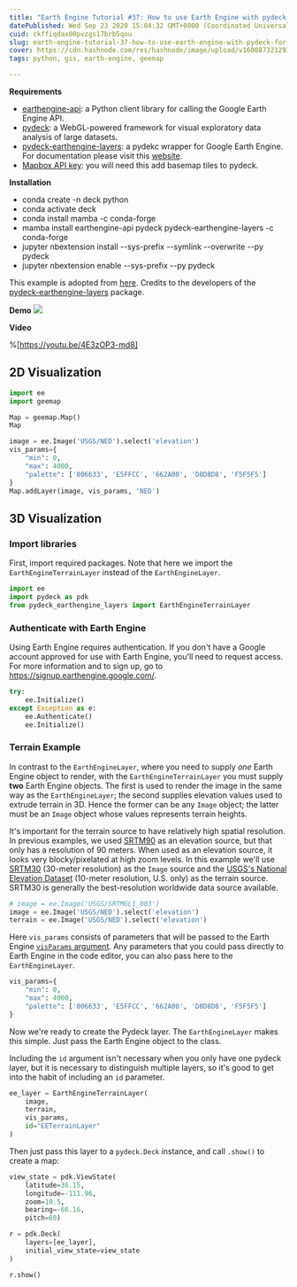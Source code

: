 ```yaml
---
title: "Earth Engine Tutorial #37: How to use Earth Engine with pydeck for 3D terrain visualization"
datePublished: Wed Sep 23 2020 15:04:32 GMT+0000 (Coordinated Universal Time)
cuid: ckffiqdax00pvzgs17brb5qou
slug: earth-engine-tutorial-37-how-to-use-earth-engine-with-pydeck-for-3d-terrain-visualization
cover: https://cdn.hashnode.com/res/hashnode/image/upload/v1600873212913/OsuBGinbi.png
tags: python, gis, earth-engine, geemap

---
```


**Requirements**

- [earthengine-api](https://github.com/google/earthengine-api): a Python client library for calling the Google Earth Engine API.
- [pydeck](https://pydeck.gl/index.html): a WebGL-powered framework for visual exploratory data analysis of large datasets.
- [pydeck-earthengine-layers](https://github.com/UnfoldedInc/earthengine-layers/tree/master/py): a pydekc wrapper for Google Earth Engine. For documentation please visit this [website](https://earthengine-layers.com/).
- [Mapbox API key](https://pydeck.gl/installation.html#getting-a-mapbox-api-key): you will need this add basemap tiles to pydeck.

**Installation**

- conda create -n deck python
- conda activate deck
- conda install mamba -c conda-forge
- mamba install earthengine-api pydeck pydeck-earthengine-layers -c conda-forge
- jupyter nbextension install --sys-prefix --symlink --overwrite --py pydeck
- jupyter nbextension enable --sys-prefix --py pydeck

This example is adopted from [here](https://github.com/UnfoldedInc/earthengine-layers/blob/master/py/examples/terrain.ipynb). Credits to the developers of the [pydeck-earthengine-layers](https://github.com/UnfoldedInc/earthengine-layers) package. 

**Demo**
![](https://i.imgur.com/Gx7Y015.gif)

**Video**

%[https://youtu.be/4E3zOP3-md8]

## 2D Visualization


```python
import ee
import geemap
```


```python
Map = geemap.Map()
Map
```


```python
image = ee.Image('USGS/NED').select('elevation')
vis_params={
    "min": 0, 
    "max": 4000,
    "palette": ['006633', 'E5FFCC', '662A00', 'D8D8D8', 'F5F5F5']
}
Map.addLayer(image, vis_params, 'NED')
```

## 3D Visualization

### Import libraries

First, import required packages. Note that here we import the `EarthEngineTerrainLayer` instead of the `EarthEngineLayer`.


```python
import ee
import pydeck as pdk
from pydeck_earthengine_layers import EarthEngineTerrainLayer
```

### Authenticate with Earth Engine

Using Earth Engine requires authentication. If you don't have a Google account approved for use with Earth Engine, you'll need to request access. For more information and to sign up, go to https://signup.earthengine.google.com/.


```python
try:
    ee.Initialize()
except Exception as e:
    ee.Authenticate()
    ee.Initialize()
```

### Terrain Example

In contrast to the `EarthEngineLayer`, where you need to supply _one_ Earth Engine object to render, with the `EarthEngineTerrainLayer` you must supply **two** Earth Engine objects. The first is used to render the image in the same way as the `EarthEngineLayer`; the second supplies elevation values used to extrude terrain in 3D. Hence the former can be any `Image` object; the latter must be an `Image` object whose values represents terrain heights.

It's important for the terrain source to have relatively high spatial resolution. In previous examples, we used [SRTM90][srtm90] as an elevation source, but that only has a resolution of 90 meters. When used as an elevation source, it looks very blocky/pixelated at high zoom levels. In this example we'll use [SRTM30][srtm30] (30-meter resolution) as the `Image` source and the [USGS's National Elevation Dataset][ned] (10-meter resolution, U.S. only) as the terrain source. SRTM30 is generally the best-resolution worldwide data source available.

[srtm90]: https://developers.google.com/earth-engine/datasets/catalog/CGIAR_SRTM90_V4
[srtm30]: https://developers.google.com/earth-engine/datasets/catalog/USGS_SRTMGL1_003
[ned]: https://developers.google.com/earth-engine/datasets/catalog/USGS_NED


```python
# image = ee.Image('USGS/SRTMGL1_003')
image = ee.Image('USGS/NED').select('elevation')
terrain = ee.Image('USGS/NED').select('elevation')
```

Here `vis_params` consists of parameters that will be passed to the Earth Engine [`visParams` argument][visparams]. Any parameters that you could pass directly to Earth Engine in the code editor, you can also pass here to the `EarthEngineLayer`.

[visparams]: https://developers.google.com/earth-engine/image_visualization


```python
vis_params={
    "min": 0, 
    "max": 4000,
    "palette": ['006633', 'E5FFCC', '662A00', 'D8D8D8', 'F5F5F5']
}
```

Now we're ready to create the Pydeck layer. The `EarthEngineLayer` makes this simple. Just pass the Earth Engine object to the class.

Including the `id` argument isn't necessary when you only have one pydeck layer, but it is necessary to distinguish multiple layers, so it's good to get into the habit of including an `id` parameter.


```python
ee_layer = EarthEngineTerrainLayer(
    image,
    terrain,
    vis_params,
    id="EETerrainLayer"
)
```

Then just pass this layer to a `pydeck.Deck` instance, and call `.show()` to create a map:


```python
view_state = pdk.ViewState(
    latitude=36.15,
    longitude=-111.96,
    zoom=10.5, 
    bearing=-66.16,
    pitch=60)

r = pdk.Deck(
    layers=[ee_layer], 
    initial_view_state=view_state
)

r.show()
```

